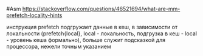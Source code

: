    #Asm 
   https://stackoverflow.com/questions/46521694/what-are-mm-prefetch-locality-hints
   
   инструкция prefetch подгружает данные в кеш, в зависимости от локальности (prefetch{local}, local - локальность, подгрузка в кеш - local - уровень кеша формально), больше служит подсказкой для процессора, нежели точным указанием